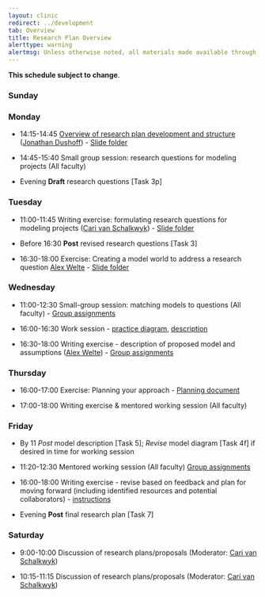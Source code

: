 ```yaml
---
layout: clinic
redirect: ../development
tab: Overview
title: Research Plan Overview
alerttype: warning
alertmsg: Unless otherwise noted, all materials made available through this website and the DAIDD Dropbox are licensed through a <a rel="license" href="http://creativecommons.org/licenses/by/4.0/">CC-BY International License</a>. <a rel="license" href="../license.html">Click here for license details</a>.
---
```


__This schedule subject to change__. 


### Sunday

### Monday

- 14:15-14:45 [Overview of research plan development and structure](planOverview) ([Jonathan Dushoff]({{site.subdomainurl}}/team/dushoff/)) - [Slide folder](https://tinyurl.com/daidd-2019)
- 14:45-15:40 Small group session: research questions for modeling projects (All faculty)

- Evening __Draft__ research questions [Task 3p]

### Tuesday

- 11:00-11:45 Writing exercise: formulating research questions for modeling projects ([Cari van Schalkwyk]({{site.subdomainurl}}/team/vanschalkwyk/)) - [Slide folder](https://tinyurl.com/daidd-2019)

* Before 16:30 __Post__ revised research questions [Task 3]

- 16:30-18:00 Exercise: Creating a model world to address a research question [Alex Welte]({{site.subdomainurl}}/team/welte/) -  [Slide folder](https://tinyurl.com/daidd-2019)

### Wednesday

- 11:00-12:30 Small-group session: matching models to questions (All faculty) - [Group assignments](../participants/groups)

- 16:00-16:30 Work session - [practice diagram](../Materials/practice.Diagram.pdf), [description](../Materials/modelDescription)
- 16:30-18:00 Writing exercise - description of proposed model and assumptions ([Alex Welte]({{site.subdomainurl}}/team/welte/)) -  [Group assignments](../participants/groups)

### Thursday

- 16:00-17:00 Exercise: Planning your approach - [Planning document](https://docs.google.com/document/d/131l0PnkzeURcDt9sC0_5Qk-VAet3w64v3mhCzeY_MoQ/edit?usp=sharing)

- 17:00-18:00 Writing exercise & mentored working session (All faculty)

### Friday

- By 11 _Post_ model description [Task 5]; _Revise_ model diagram [Task 4f] if desired in time for working session

- 11:20-12:30 Mentored working session (All faculty)  [Group assignments](../participants/groups)

- 16:00-18:00 Writing exercise - revise based on feedback and plan for moving forward (including identified resources and potential collaborators) - [instructions](../Materials/researchPlans)

- Evening __Post__ final research plan [Task 7]

### Saturday

- 9:00-10:00 Discussion of research plans/proposals (Moderator: [Cari van Schalkwyk]({{site.subdomainurl}}/team/vanschalkwyk/)) 

- 10:15-11:15 Discussion of research plans/proposals (Moderator: [Cari van Schalkwyk]({{site.subdomainurl}}/team/vanschalkwyk/)) 

